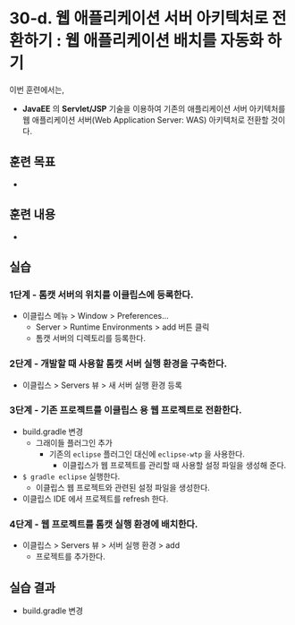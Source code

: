 # 30-d. 웹 애플리케이션 서버 아키텍처로 전환하기 : 웹 애플리케이션 배치를 자동화 하기 

이번 훈련에서는,
- **JavaEE** 의 **Servlet/JSP** 기술을 이용하여 기존의 애플리케이션 서버 아키텍처를 웹 애플리케이션 서버(Web Application Server: WAS) 아키텍처로 전환할 것이다.  

## 훈련 목표
-

## 훈련 내용
-

## 실습

### 1단계 - 톰캣 서버의 위치를 이클립스에 등록한다.

- 이클립스 메뉴 > Window >  Preferences...
  - Server > Runtime Environments > add 버튼 클릭
  - 톰캣 서버의 디렉토리를 등록한다.

### 2단계 - 개발할 때 사용할 톰캣 서버 실행 환경을 구축한다.

- 이클립스 > Servers 뷰 > 새 서버 실행 환경 등록

### 3단계 - 기존 프로젝트를 이클립스 용 웹 프로젝트로 전환한다.

- build.gradle 변경
  - 그래이들 플러그인 추가
    - 기존의 `eclipse` 플러그인 대신에 `eclipse-wtp` 을 사용한다.
      - 이클립스가 웹 프로젝트를 관리할 때 사용할 설정 파일을 생성해 준다.
- `$ gradle eclipse` 실행한다.
  - 이클립스 웹 프로젝트와 관련된 설정 파일을 생성한다.
- 이클립스 IDE 에서 프로젝트를 refresh 한다.
  
### 4단계 - 웹 프로젝트를 톰캣 실행 환경에 배치한다.

- 이클립스 > Servers 뷰 > 서버 실행 환경 > add
  - 프로젝트를 추가한다.

## 실습 결과
- build.gradle 변경
